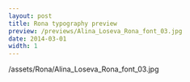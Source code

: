 ```yaml
---
layout: post
title: Rona typography preview
preview: /previews/Alina_Loseva_Rona_font_03.jpg
date: 2014-03-01
width: 1
---
```

/assets/Rona/Alina_Loseva_Rona_font_03.jpg
